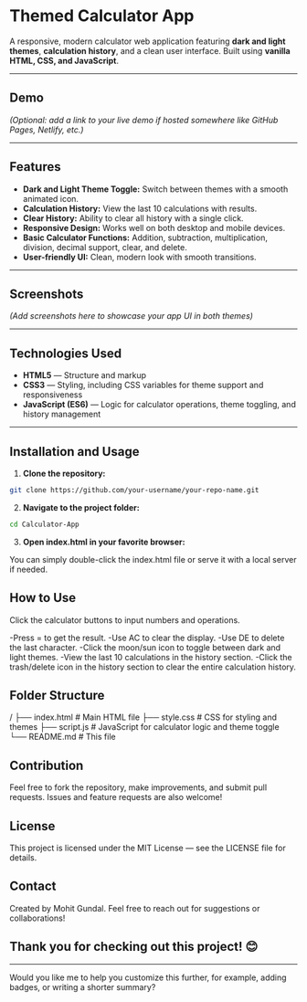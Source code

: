 # Themed Calculator App

A responsive, modern calculator web application featuring **dark and light themes**, **calculation history**, and a clean user interface. Built using **vanilla HTML, CSS, and JavaScript**.

---

## Demo

*(Optional: add a link to your live demo if hosted somewhere like GitHub Pages, Netlify, etc.)*

---

## Features

- **Dark and Light Theme Toggle:** Switch between themes with a smooth animated icon.
- **Calculation History:** View the last 10 calculations with results.
- **Clear History:** Ability to clear all history with a single click.
- **Responsive Design:** Works well on both desktop and mobile devices.
- **Basic Calculator Functions:** Addition, subtraction, multiplication, division, decimal support, clear, and delete.
- **User-friendly UI:** Clean, modern look with smooth transitions.

---

## Screenshots

*(Add screenshots here to showcase your app UI in both themes)*

---

## Technologies Used

- **HTML5** — Structure and markup
- **CSS3** — Styling, including CSS variables for theme support and responsiveness
- **JavaScript (ES6)** — Logic for calculator operations, theme toggling, and history management

---

## Installation and Usage

1. **Clone the repository:**

```bash
git clone https://github.com/your-username/your-repo-name.git
```


2. **Navigate to the project folder:**

```bash
cd Calculator-App
```


3. **Open index.html in your favorite browser:**

You can simply double-click the index.html file or serve it with a local server if needed.



## How to Use
Click the calculator buttons to input numbers and operations.

-Press = to get the result.
-Use AC to clear the display.
-Use DE to delete the last character.
-Click the moon/sun icon to toggle between dark and light themes.
-View the last 10 calculations in the history section.
-Click the trash/delete icon in the history section to clear the entire calculation history.


## Folder Structure
/
├── index.html       # Main HTML file
├── style.css        # CSS for styling and themes
├── script.js        # JavaScript for calculator logic and theme toggle
└── README.md        # This file


## Contribution
Feel free to fork the repository, make improvements, and submit pull requests. Issues and feature requests are also welcome!


## License
This project is licensed under the MIT License — see the LICENSE file for details.


## Contact
Created by Mohit Gundal. Feel free to reach out for suggestions or collaborations!


## Thank you for checking out this project! 😊
---

Would you like me to help you customize this further, for example, adding badges, or writing a shorter summary?


